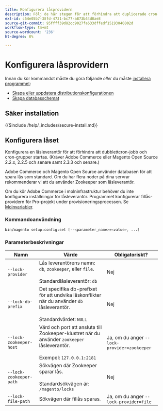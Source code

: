 ```yaml
---
title: Konfigurera låsprovidern
description: Följ de här stegen för att förhindra att duplicerade cron-jobb och cron-grupper körs på din Adobe Commerce- eller Magento Open Source-distribution.
exl-id: c54e05b7-38fd-4731-bc77-a873b44d0ae8
source-git-commit: 95ffff39d82cc9027fa633dffedf15193040802d
workflow-type: tm+mt
source-wordcount: '236'
ht-degree: 0%

---
```


# Konfigurera låsprovidern

Innan du kör kommandot måste du göra följande *eller* du måste [installera programmet](../advanced.md):

* [Skapa eller uppdatera distributionskonfigurationen](deployment.md)
* [Skapa databasschemat](database.md)

## Säker installation

{{$include /help/_includes/secure-install.md}}

## Konfigurera låset

Konfigurera en låsleverantör för att förhindra att dubblettcron-jobb och cron-grupper startas. (Kräver Adobe Commerce eller Magento Open Source 2.2.x, 2.2.5 och senare samt 2.3.3 och senare.)

Adobe Commerce och Magento Open Source använder databasen för att spara lås som standard. Om du har flera noder på dina servrar rekommenderar vi att du använder Zookeeper som låsleverantör.

Om du kör Adobe Commerce i molninfrastruktur behöver du inte konfigurera inställningar för låsleverantör. Programmet konfigurerar fillås-providern för Pro-projekt under provisioneringsprocessen. Se [Molnvariabler](https://devdocs.magento.com/cloud/env/variables-cloud.html).

### Kommandoanvändning

```bash
bin/magento setup:config:set [--<parameter_name>=<value>, ...]
```

### Parameterbeskrivningar

| Namn | Värde | Obligatoriskt? |
|--- |--- |--- |
| `--lock-provider` | Lås leverantörens namn: `db`, `zookeeper`, eller `file`.<br><br>Standardlåsleverantör: `db` | Nej |
| `--lock-db-prefix` | Det specifika db-prefixet för att undvika låskonflikter när du använder `db` låsleverantör.<br><br>Standardvärdet: `NULL` | Nej |
| `--lock-zookeeper-host` | Värd och port att ansluta till Zookeeper-klustret när du använder `zookeeper` låsleverantör.<br><br>Exempel: `127.0.0.1:2181` | Ja, om du anger `--lock-provider=zookeeper` |
| `--lock-zookeeper-path` | Sökvägen där Zookeeper sparar lås.<br><br>Standardsökvägen är: `/magento/locks` | Nej |
| `--lock-file-path` | Sökvägen där fillås sparas. | Ja, om du anger `--lock-provider=file` |
